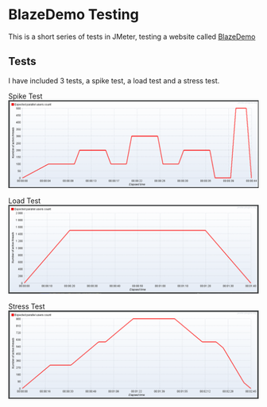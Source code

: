 # BlazeDemo Testing  
This is a short series of tests in JMeter, testing a website called [BlazeDemo](https://jmeter.apache.org/usermanual/generating-dashboard.html)  
  
## Tests  
I have included 3 tests, a spike test, a load test and a stress test.  
  
Spike Test  
![Spike Test Graph](/Images/Spike-Test.PNG)  
  
Load Test  
![Load Test Graph](/Images/Load-Test.PNG)  
  
Stress Test  
![Stress Test Graph](/Images/Stress-Test.PNG)